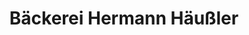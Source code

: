 ---
title: "Bäckerei Hermann Häußler"
url: /wolnzach/baeckerei-hermann-haeussler/
shop: Bäckerei
---